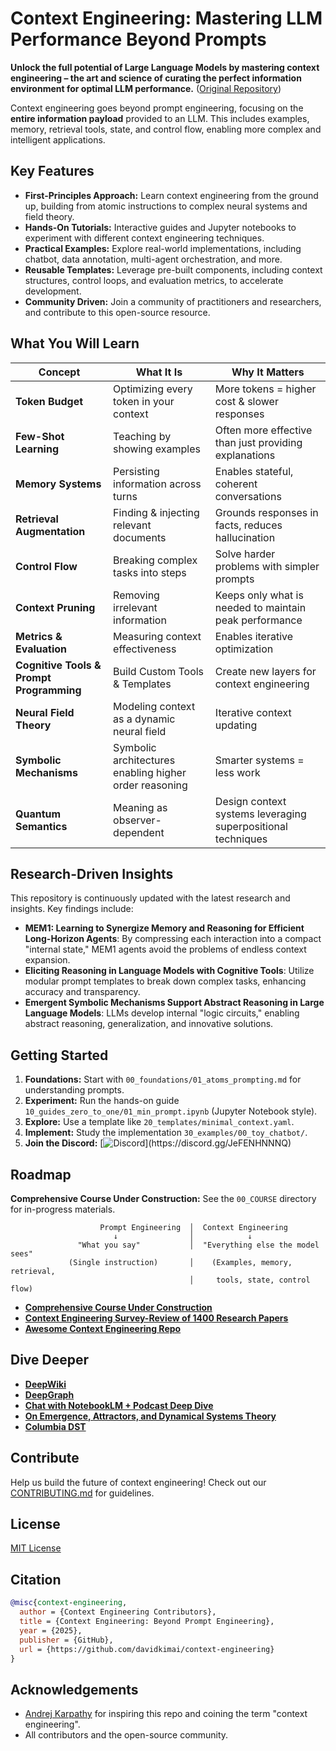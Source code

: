 # Context Engineering: Mastering LLM Performance Beyond Prompts

**Unlock the full potential of Large Language Models by mastering context engineering – the art and science of curating the perfect information environment for optimal LLM performance.** ([Original Repository](https://github.com/davidkimai/Context-Engineering))

Context engineering goes beyond prompt engineering, focusing on the **entire information payload** provided to an LLM. This includes examples, memory, retrieval tools, state, and control flow, enabling more complex and intelligent applications.

## Key Features

*   **First-Principles Approach:** Learn context engineering from the ground up, building from atomic instructions to complex neural systems and field theory.
*   **Hands-On Tutorials:**  Interactive guides and Jupyter notebooks to experiment with different context engineering techniques.
*   **Practical Examples:** Explore real-world implementations, including chatbot, data annotation, multi-agent orchestration, and more.
*   **Reusable Templates:** Leverage pre-built components, including context structures, control loops, and evaluation metrics, to accelerate development.
*   **Community Driven:** Join a community of practitioners and researchers, and contribute to this open-source resource.

## What You Will Learn

| Concept             | What It Is                                   | Why It Matters                                                        |
| ------------------- | -------------------------------------------- | --------------------------------------------------------------------- |
| **Token Budget**     | Optimizing every token in your context         | More tokens = higher cost & slower responses                           |
| **Few-Shot Learning** | Teaching by showing examples                  | Often more effective than just providing explanations                  |
| **Memory Systems**   | Persisting information across turns           | Enables stateful, coherent conversations                               |
| **Retrieval Augmentation** | Finding & injecting relevant documents      | Grounds responses in facts, reduces hallucination                      |
| **Control Flow**     | Breaking complex tasks into steps            | Solve harder problems with simpler prompts                             |
| **Context Pruning**  | Removing irrelevant information               | Keeps only what is needed to maintain peak performance                |
| **Metrics & Evaluation**| Measuring context effectiveness            | Enables iterative optimization                                        |
| **Cognitive Tools & Prompt Programming** | Build Custom Tools & Templates          | Create new layers for context engineering                                    |
| **Neural Field Theory** | Modeling context as a dynamic neural field | Iterative context updating                                |
| **Symbolic Mechanisms** | Symbolic architectures enabling higher order reasoning  | Smarter systems = less work |
| **Quantum Semantics** |  Meaning as observer-dependent  | Design context systems leveraging superpositional techniques |

## Research-Driven Insights

This repository is continuously updated with the latest research and insights. Key findings include:

*   **MEM1: Learning to Synergize Memory and Reasoning for Efficient Long-Horizon Agents**: By compressing each interaction into a compact "internal state," MEM1 agents avoid the problems of endless context expansion.
*   **Eliciting Reasoning in Language Models with Cognitive Tools**: Utilize modular prompt templates to break down complex tasks, enhancing accuracy and transparency.
*   **Emergent Symbolic Mechanisms Support Abstract Reasoning in Large Language Models**: LLMs develop internal "logic circuits," enabling abstract reasoning, generalization, and innovative solutions.

## Getting Started

1.  **Foundations:** Start with  `00_foundations/01_atoms_prompting.md` for understanding prompts.
2.  **Experiment:** Run the hands-on guide `10_guides_zero_to_one/01_min_prompt.ipynb` (Jupyter Notebook style).
3.  **Explore:** Use a template like `20_templates/minimal_context.yaml`.
4.  **Implement:** Study the implementation `30_examples/00_toy_chatbot/`.
5. **Join the Discord:**  [![Discord](https://img.shields.io/badge/Discord-join%20chat-7289DA.svg?logo=discord")](https://discord.gg/JeFENHNNNQ)


## Roadmap
**Comprehensive Course Under Construction:**  See the `00_COURSE` directory for in-progress materials.

```
                    Prompt Engineering  │  Context Engineering
                       ↓                │            ↓                      
               "What you say"           │  "Everything else the model sees"
             (Single instruction)       │    (Examples, memory, retrieval,
                                        │     tools, state, control flow)
```

*   **[Comprehensive Course Under Construction](https://github.com/davidkimai/Context-Engineering/tree/main/00_COURSE)**
*   **[Context Engineering Survey-Review of 1400 Research Papers](https://arxiv.org/pdf/2507.13334)**
*   **[Awesome Context Engineering Repo](https://github.com/Meirtz/Awesome-Context-Engineering)**

## Dive Deeper

*   **[DeepWiki](https://deepwiki.com/davidkimai/Context-Engineering)**
*   **[DeepGraph](https://www.deepgraph.co/davidkimai/Context-Engineering)**
*   **[Chat with NotebookLM + Podcast Deep Dive](https://notebooklm.google.com/notebook/0c6e4dc6-9c30-4f53-8e1a-05cc9ff3bc7e)**
*   **[On Emergence, Attractors, and Dynamical Systems Theory](https://content.csbs.utah.edu/~butner/systems/DynamicalSystemsIntro.html)**
*   **[Columbia DST](http://wordpress.ei.columbia.edu/ac4/about/our-approach/dynamical-systems-theory/)**

## Contribute

Help us build the future of context engineering!  Check out our [CONTRIBUTING.md](.github/CONTRIBUTING.md) for guidelines.

## License

[MIT License](LICENSE)

## Citation

```bibtex
@misc{context-engineering,
  author = {Context Engineering Contributors},
  title = {Context Engineering: Beyond Prompt Engineering},
  year = {2025},
  publisher = {GitHub},
  url = {https://github.com/davidkimai/context-engineering}
}
```

## Acknowledgements

*   [Andrej Karpathy](https://x.com/karpathy/status/1937902205765607626) for inspiring this repo and coining the term "context engineering".
*   All contributors and the open-source community.